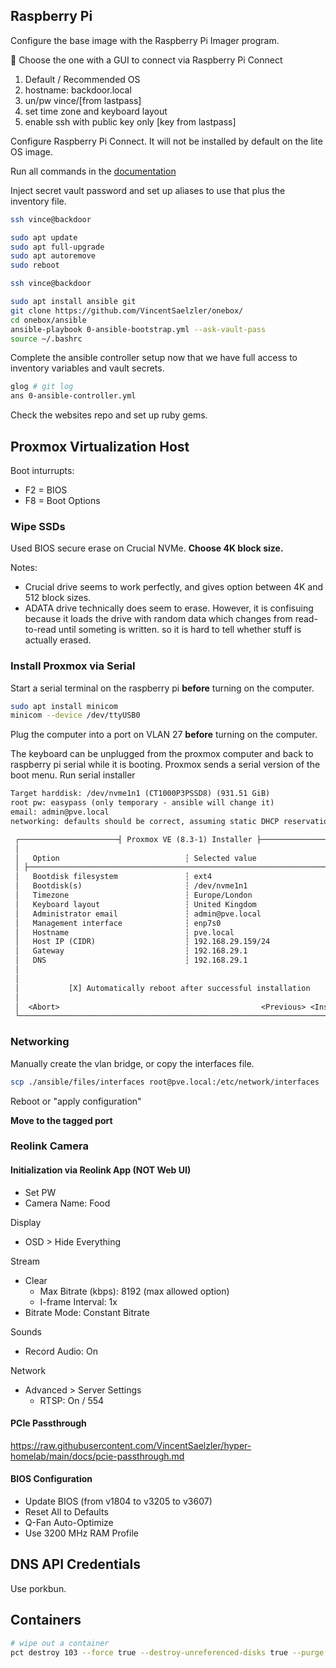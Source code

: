 ## Raspberry Pi

Configure the base image with the Raspberry Pi Imager program.

📒 Choose the one with a GUI to connect via Raspberry Pi Connect

1. Default / Recommended OS
1. hostname: backdoor.local
1. un/pw vince/[from lastpass]
1. set time zone and keyboard layout
1. enable ssh with public key only [key from lastpass]

Configure Raspberry Pi Connect. It will not be installed by default on the lite OS image.

Run all commands in the [documentation](https://www.raspberrypi.com/documentation/services/connect.html)

Inject secret vault password and set up aliases to use that plus the inventory file.

```sh
ssh vince@backdoor
```

```sh
sudo apt update
sudo apt full-upgrade
sudo apt autoremove
sudo reboot
```

```sh
ssh vince@backdoor
```

```sh
sudo apt install ansible git
git clone https://github.com/VincentSaelzler/onebox/
cd onebox/ansible
ansible-playbook 0-ansible-bootstrap.yml --ask-vault-pass
source ~/.bashrc
```

Complete the ansible controller setup now that we have full access to inventory variables and vault secrets.

```sh
glog # git log
ans 0-ansible-controller.yml
```

Check the websites repo and set up ruby gems.

## Proxmox Virtualization Host

Boot inturrupts:

* F2 = BIOS
* F8 = Boot Options

### Wipe SSDs

Used BIOS secure erase on Crucial NVMe. **Choose 4K block size.**

Notes:

* Crucial drive seems to work perfectly, and gives option between 4K and 512 block sizes.
* ADATA drive technically does seem to erase. However, it is confisuing because it loads the drive with random data which changes from read-to-read until someting is written. so it is hard to tell whether stuff is actually erased.

### Install Proxmox via Serial

Start a serial terminal on the raspberry pi **before** turning on the computer.

```sh
sudo apt install minicom
minicom --device /dev/ttyUSB0
```

Plug the computer into a port on VLAN 27 **before** turning on the computer.

The keyboard can be unplugged from the proxmox computer and back to raspberry pi serial while it is booting. Proxmox sends a serial version of the boot menu. Run serial installer

```txt
Target harddisk: /dev/nvme1n1 (CT1000P3PSSD8) (931.51 GiB)
root pw: easypass (only temporary - ansible will change it)
email: admin@pve.local
networking: defaults should be correct, assuming static DHCP reservation is configured

 ┌──────────────────────┤ Proxmox VE (8.3-1) Installer ├──────────────────────┐
 │                                                                            │
 │   Option                            ┆ Selected value                       │
 │ ├────────────────────────────────────────────────────────────────────────┤ │
 │   Bootdisk filesystem               ┆ ext4                                 │
 │   Bootdisk(s)                       ┆ /dev/nvme1n1                         │
 │   Timezone                          ┆ Europe/London                        │
 │   Keyboard layout                   ┆ United Kingdom                       │
 │   Administrator email               ┆ admin@pve.local                      │
 │   Management interface              ┆ enp7s0                               │
 │   Hostname                          ┆ pve.local                            │
 │   Host IP (CIDR)                    ┆ 192.168.29.159/24                    │
 │   Gateway                           ┆ 192.168.29.1                         │
 │   DNS                               ┆ 192.168.29.1                         │
 │                                                                            │
 │                                                                            │
 │           [X] Automatically reboot after successful installation           │
 │                                                                            │
 │  <Abort>                                             <Previous> <Install>  │
 └────────────────────────────────────────────────────────────────────────────┘
```

### Networking

Manually create the vlan bridge, or copy the interfaces file.

```sh
scp ./ansible/files/interfaces root@pve.local:/etc/network/interfaces
```

Reboot or "apply configuration"

**Move to the tagged port**

### Reolink Camera

#### Initialization via Reolink App (NOT Web UI)

* Set PW
* Camera Name: Food

Display

* OSD > Hide Everything

Stream

* Clear
  + Max Bitrate (kbps): 8192 (max allowed option)
  + I-frame Interval: 1x
* Bitrate Mode: Constant Bitrate

Sounds

* Record Audio: On

Network

* Advanced > Server Settings
  + RTSP: On / 554

#### PCIe Passthrough

<https://raw.githubusercontent.com/VincentSaelzler/hyper-homelab/main/docs/pcie-passthrough.md>

#### BIOS Configuration

* Update BIOS (from v1804 to v3205 to v3607)
* Reset All to Defaults
* Q-Fan Auto-Optimize
* Use 3200 MHz RAM Profile

## DNS API Credentials

Use porkbun.

## Containers

```sh
# wipe out a container
pct destroy 103 --force true --destroy-unreferenced-disks true --purge true
```
